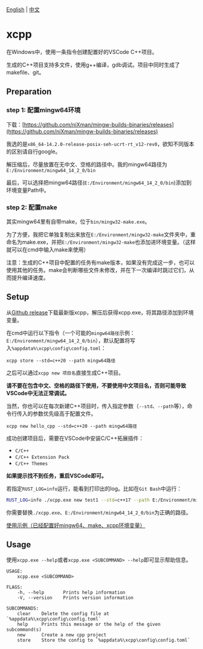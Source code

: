 [English](README.md) | [中文](README-zh.md)

# xcpp

在Windows中，使用一条指令创建配置好的VSCode C++项目。

生成的C++项目支持多文件，使用g++编译，gdb调试。项目中同时生成了makefile、git。

## Preparation

### step 1: 配置mingw64环境

下载：[https://github.com/niXman/mingw-builds-binaries/releases](https://github.com/niXman/mingw-builds-binaries/releases)

我选的是`x86_64-14.2.0-release-posix-seh-ucrt-rt_v12-rev0`，欲知不同版本的区别请自行google。

解压缩后，尽量放置在无中文、空格的路径中。我的mingw64路径为`E:/Environment/mingw64_14_2_0/bin`

最后，可以选择把mingw64路径(`E:/Environment/mingw64_14_2_0/bin`)添加到环境变量Path中。

### step 2: 配置make

其实mingw64里有自带make，位于`bin/mingw32-make.exe`。

为了方便，我把它单独复制出来放在`E:/Environment/mingw32-make`文件夹中，重命名为make.exe，并把`E:/Environment/mingw32-make`也添加进环境变量。（这样就可以在cmd中输入make来使用）

注意：生成的C++项目中配置的任务有make版本，如果没有完成这一步，也可以使用其他的任务。make会判断哪些文件未修改，并在下一次编译时跳过它们，从而提升编译速度。

## Setup

从[Github release](https://github.com/iXanadu13/xcpp/releases/latest)下载最新版xcpp，解压后获得xcpp.exe，将其路径添加到环境变量。

在cmd中运行以下指令（一个可能的`mingw64路径`示例：`E:/Environment/mingw64_14_2_0/bin`），默认配置将写入`%appdata%\xcpp\config\config.toml`：

```
xcpp store --std=c++20 --path mingw64路径
```

之后可以通过`xcpp new 项目名`直接生成C++项目。

**请不要在包含中文、空格的路径下使用，不要使用中文项目名，否则可能导致VSCode中无法正常调试。**

当然，你也可以在每次新建C++项目时，传入指定参数（`--std`、`--path`等），命令行传入的参数优先级高于配置文件。

```
xcpp new hello_cpp --std=c++20 --path mingw64路径
```

成功创建项目后，需要在VSCode中安装C/C++拓展插件：
- `C/C++`
- `C/C++ Extension Pack`
- `C/C++ Themes`

**如果提示找不到任务，重启VSCode即可。**

若指定`RUST_LOG=info`运行，能看到打印出的log。比如在`Git Bash`中运行：

```bash
RUST_LOG=info ./xcpp.exe new test1 --std=c++17 --path E:/Environment/mingw64_14_2_0/bin
```

你需要替换`./xcpp.exe`、`E:/Environment/mingw64_14_2_0/bin`为正确的路径。

[使用示例（已经配置好mingw64、make、xcpp环境变量）](example.gif)

## Usage

使用`xcpp.exe --help`或者`xcpp.exe <SUBCOMMAND> --help`即可显示帮助信息。

```
USAGE:
    xcpp.exe <SUBCOMMAND>

FLAGS:
    -h, --help       Prints help information
    -V, --version    Prints version information

SUBCOMMANDS:
    clear    Delete the config file at `%appdata%\xcpp\config\config.toml`
    help     Prints this message or the help of the given subcommand(s)
    new      Create a new cpp project
    store    Store the config to `%appdata%\xcpp\config\config.toml`
```
